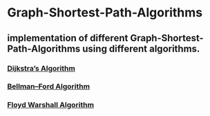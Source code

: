 # Graph-Shortest-Path-Algorithms

## implementation of different Graph-Shortest-Path-Algorithms using different algorithms.

### [Dijkstra’s Algorithm](https://www.geeksforgeeks.org/dijkstras-shortest-path-algorithm-greedy-algo-7/)

### [Bellman–Ford Algorithm](https://www.geeksforgeeks.org/bellman-ford-algorithm-dp-23/)

### [Floyd Warshall Algorithm](https://www.geeksforgeeks.org/floyd-warshall-algorithm-dp-16/)
